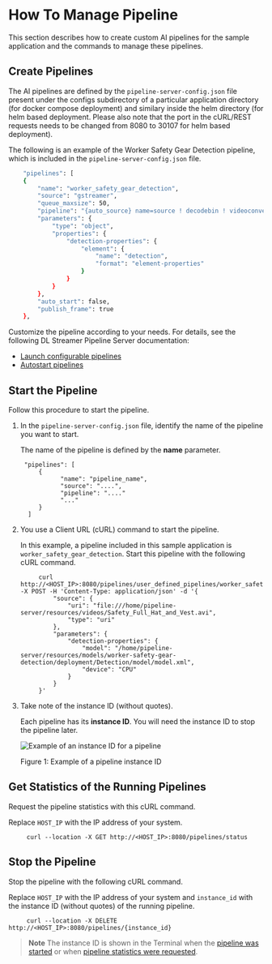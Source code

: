 # How To Manage Pipeline

This section describes how to create custom AI pipelines for the sample application and the commands to manage these pipelines.

## Create Pipelines

The AI pipelines are defined by the `pipeline-server-config.json` file present under the configs subdirectory of a particular application directory (for docker compose deployment) and similary inside the helm directory (for helm based deployment. Please also note that the port in the cURL/REST requests needs to be changed from 8080 to 30107 for helm based deployment).

The following is an example of the Worker Safety Gear Detection pipeline, which is included in the `pipeline-server-config.json` file.
```sh
    "pipelines": [
    {
        "name": "worker_safety_gear_detection",
        "source": "gstreamer",
        "queue_maxsize": 50,
        "pipeline": "{auto_source} name=source ! decodebin ! videoconvert ! gvadetect name=detection model-instance-id=inst0 ! gvametaconvert add-empty-results=true name=metaconvert ! queue ! gvafpscounter ! appsink name=destination",
        "parameters": {
            "type": "object",
            "properties": {
                "detection-properties": {
                    "element": {
                        "name": "detection",
                        "format": "element-properties"
                    }
                }
            }
        },
        "auto_start": false,
        "publish_frame": true
    },
```

Customize the pipeline according to your needs. For details, see the following DL Streamer Pipeline Server documentation:
- [Launch configurable pipelines](https://docs.openedgeplatform.intel.com/edge-ai-libraries/dlstreamer-pipeline-server/1.2.0/user-guide/how-to-launch-configurable-pipelines.html)
- [Autostart pipelines](https://docs.openedgeplatform.intel.com/edge-ai-libraries/dlstreamer-pipeline-server/1.2.0/user-guide/how-to-autostart-pipelines.html)

## Start the Pipeline

Follow this procedure to start the pipeline.

1. In the `pipeline-server-config.json` file, identify the name of the pipeline you want to start.

   The name of the pipeline is defined by the **name** parameter.

        "pipelines": [
            {
                  "name": "pipeline_name",
                  "source": "....",
                  "pipeline": "...."
                  "..."
            }
         ]

2. You use a Client URL (cURL) command to start the pipeline.

      In this example, a pipeline included in this sample application is `worker_safety_gear_detection`. Start this pipeline with the following cURL command.

            curl http://<HOST_IP>:8080/pipelines/user_defined_pipelines/worker_safety_gear_detection -X POST -H 'Content-Type: application/json' -d '{
                "source": {
                    "uri": "file:///home/pipeline-server/resources/videos/Safety_Full_Hat_and_Vest.avi",
                    "type": "uri"
                },
                "parameters": {
                    "detection-properties": {
                        "model": "/home/pipeline-server/resources/models/worker-safety-gear-detection/deployment/Detection/model/model.xml",
                        "device": "CPU"
                    }
                }
            }'


2. Take note of the instance ID (without quotes).

   Each pipeline has its **instance ID**. You will need the instance ID to stop the pipeline later.

   ![Example of an instance ID for a pipeline](./images/instance-id.png)

   Figure 1: Example of a pipeline instance ID

## Get Statistics of the Running Pipelines

Request the pipeline statistics with this cURL command.

Replace `HOST_IP` with the IP address of your system.

         curl --location -X GET http://<HOST_IP>:8080/pipelines/status

## Stop the Pipeline

Stop the pipeline with the following cURL command.

Replace `HOST_IP` with the IP address of your system and `instance_id` with the instance ID (without quotes) of the running pipeline.

         curl --location -X DELETE http://<HOST_IP>:8080/pipelines/{instance_id}

> **Note**
> The instance ID is shown in the Terminal when the [pipeline was started](#start-the-pipeline) or when [pipeline statistics were requested](#get-statistics-of-the-running-pipelines).